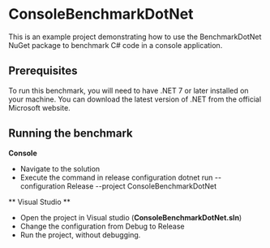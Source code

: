 # ConsoleBenchmarkDotNet

This is an example project demonstrating how to use the BenchmarkDotNet NuGet package to benchmark C# code in a console application.

## Prerequisites

To run this benchmark, you will need to have .NET 7 or later installed on your machine. You can download the latest version of .NET from the official Microsoft website.

## Running the benchmark

**Console**
- Navigate to the solution
- Execute the command in release configuration
dotnet run --configuration Release --project ConsoleBenchmarkDotNet

** Visual Studio **
- Open the project in Visual studio (**ConsoleBenchmarkDotNet.sln**)
- Change the configuration from Debug to Release
- Run the project, without debugging.
